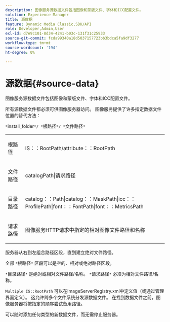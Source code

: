 ```yaml
---
description: 图像服务源数据文件包括图像和蒙版文件、字体和ICC配置文件。
solution: Experience Manager
title: 源数据
feature: Dynamic Media Classic,SDK/API
role: Developer,Admin,User
exl-id: d7e9c101-8d34-4241-b03c-131f31c25933
source-git-commit: fcda99340a18d5037157723bb3bdca5fa9df3277
workflow-type: tm+mt
source-wordcount: '194'
ht-degree: 0%

---
```


# 源数据{#source-data}

图像服务源数据文件包括图像和蒙版文件、字体和ICC配置文件。

所有源数据文件都必须可供图像服务器访问。 图像服务提供了许多指定数据文件位置的替代方法：

`*`install_folder`*/ *`根路径`*/ *`文件路径`*`

<table id="simpletable_26686444C7EF46D6BC4C0490C8010BF9"> 
 <tr class="strow"> 
  <td class="stentry"> <p><span class="codeph"> <span class="varname"> 根路径</span></span> </p></td> 
  <td class="stentry"> <p><span class="codeph"> IS：：RootPath/attribute：：RootPath</span> </p></td> 
 </tr> 
 <tr class="strow"> 
  <td class="stentry"> <p><span class="codeph"> <span class="varname"> 文件路径 </span></span> </p></td> 
  <td class="stentry"> <p><span class="codeph"> catalogPath|请求路径</span> </p></td> 
 </tr> 
 <tr class="strow"> 
  <td class="stentry"> <p><span class="codeph"> <span class="varname"> 目录路径</span></span> </p></td> 
  <td class="stentry"> <p><span class="codeph"> catalog：：Path|catalog：：MaskPath|icc：：ProfilePath|font：：FontPath|font：：MetricsPath</span> </p></td> 
 </tr> 
 <tr class="strow"> 
  <td class="stentry"> <p><span class="codeph"> <span class="varname"> 请求路径</span></span> </p></td> 
  <td class="stentry"> <p><span class="codeph"> 图像服务HTTP请求中指定的相对图像文件路径和名称</span> </p></td> 
 </tr> 
</table>

服务器从右到左组合路径区段，直到建立绝对文件路径。

全部 `*`根路径`*` 区段可以是空的、相对或绝对路径区段。

`*`目录路径`*` 是绝对或相对文件路径/名称。 `*`请求路径`*` 必须为相对文件路径/名称。

`Multiple IS::RootPath` 可以在ImageServerRegistry.xml中定义值（或通过管理界面定义）。 这允许跨多个文件系统分发源数据文件。 在找到数据文件之前，图像服务器将按指定的顺序尝试备用路径。

可以随时添加任何类型的新数据文件，而无需停止服务器。
